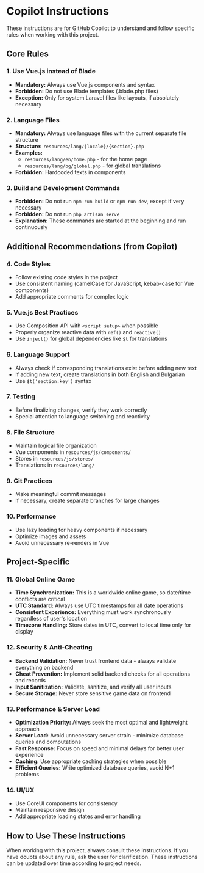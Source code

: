 # Copilot Instructions

These instructions are for GitHub Copilot to understand and follow specific rules when working with this project.

## Core Rules

### 1. **Use Vue.js instead of Blade**
- **Mandatory:** Always use Vue.js components and syntax
- **Forbidden:** Do not use Blade templates (.blade.php files)
- **Exception:** Only for system Laravel files like layouts, if absolutely necessary

### 2. **Language Files**
- **Mandatory:** Always use language files with the current separate file structure
- **Structure:** `resources/lang/{locale}/{section}.php`
- **Examples:**
  - `resources/lang/en/home.php` - for the home page
  - `resources/lang/bg/global.php` - for global translations
- **Forbidden:** Hardcoded texts in components

### 3. **Build and Development Commands**
- **Forbidden:** Do not run `npm run build` or `npm run dev`, except if very necessary
- **Forbidden:** Do not run `php artisan serve`
- **Explanation:** These commands are started at the beginning and run continuously

## Additional Recommendations (from Copilot)

### 4. **Code Styles**
- Follow existing code styles in the project
- Use consistent naming (camelCase for JavaScript, kebab-case for Vue components)
- Add appropriate comments for complex logic

### 5. **Vue.js Best Practices**
- Use Composition API with `<script setup>` when possible
- Properly organize reactive data with `ref()` and `reactive()`
- Use `inject()` for global dependencies like `$t` for translations

### 6. **Language Support**
- Always check if corresponding translations exist before adding new text
- If adding new text, create translations in both English and Bulgarian
- Use `$t('section.key')` syntax

### 7. **Testing**
- Before finalizing changes, verify they work correctly
- Special attention to language switching and reactivity

### 8. **File Structure**
- Maintain logical file organization
- Vue components in `resources/js/components/`
- Stores in `resources/js/stores/`
- Translations in `resources/lang/`

### 9. **Git Practices**
- Make meaningful commit messages
- If necessary, create separate branches for large changes

### 10. **Performance**
- Use lazy loading for heavy components if necessary
- Optimize images and assets
- Avoid unnecessary re-renders in Vue

## Project-Specific

### 11. **Global Online Game**
- **Time Synchronization:** This is a worldwide online game, so date/time conflicts are critical
- **UTC Standard:** Always use UTC timestamps for all date operations
- **Consistent Experience:** Everything must work synchronously regardless of user's location
- **Timezone Handling:** Store dates in UTC, convert to local time only for display

### 12. **Security & Anti-Cheating**
- **Backend Validation:** Never trust frontend data - always validate everything on backend
- **Cheat Prevention:** Implement solid backend checks for all operations and records
- **Input Sanitization:** Validate, sanitize, and verify all user inputs
- **Secure Storage:** Never store sensitive game data on frontend

### 13. **Performance & Server Load**
- **Optimization Priority:** Always seek the most optimal and lightweight approach
- **Server Load:** Avoid unnecessary server strain - minimize database queries and computations
- **Fast Response:** Focus on speed and minimal delays for better user experience
- **Caching:** Use appropriate caching strategies when possible
- **Efficient Queries:** Write optimized database queries, avoid N+1 problems

### 14. **UI/UX**
- Use CoreUI components for consistency
- Maintain responsive design
- Add appropriate loading states and error handling

## How to Use These Instructions

When working with this project, always consult these instructions. If you have doubts about any rule, ask the user for clarification. These instructions can be updated over time according to project needs.

